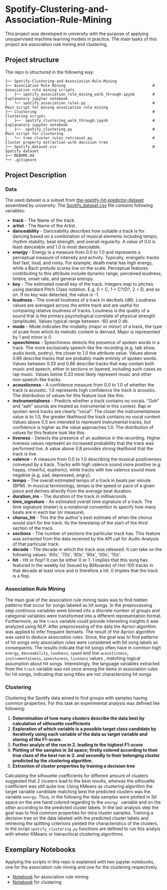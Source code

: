 # Spotify-Clustering-and-Association-Rule-Mining

This project was developed in university with the purpose of applying unsupervised machine learning models in practice. The main tasks of this project are association rule mining and clustering. 

## Project structure

The repo is structured in the following way:

    
    ├── Spotify-Clustering-and-Association-Rule-Mining
    ├── Association Rule Mining                                       # Association rule mining scripts
    │   ├── spotify_association_rule_mining_walk_through.ipynb        # Explanatory jupyter notebook
    │   └── spotify_association_rules.py                              # Main script for mining association rule mining
    ├── Clustering                                                    # Clustering scripts
    │   ├──  spotify_clustering_walk_through.ipynb                    # Explanatory jupyter notebook
    │   ├──  spotify_clustering.py                                    # Main script for clustering
    │   └── tree_cluster_rules_retrieval.py                           # Cluster property extraction with decision tree
    ├── Spotify_dataset.csv                                           # Spotify dataset
    ├── README.md
    └── .gitignore

## Project Description

### Data
The used dataset is a subset from [the-spotify-hit-predictor-dataset](https://www.kaggle.com/theoverman/the-spotify-hit-predictor-dataset/code) assembled by university. The [Spotify_dataset.csv](https://github.com/jonathangehmayr/Spotify-Clustering-and-Association-Rule-Mining/blob/main/Spotify_dataset.csv) file contains following variables:

* **track** - The Name of the track.
* **artist** - The Name of the Artist.
* **danceability** - Danceability describes how suitable a track is for dancing based on a combination of musical elements including tempo, rhythm stability, beat strength, and overall regularity. A value of 0.0 is least danceable and 1.0 is most danceable. 
* **energy** - Energy is a measure from 0.0 to 1.0 and represents a perceptual measure of intensity and activity. Typically, energetic tracks feel fast, loud, and noisy. For example, death metal has high energy, while a Bach prelude scores low on the scale. Perceptual features contributing to this attribute include dynamic range, perceived loudness, timbre, onset rate, and general entropy. 
* **key** - The estimated overall key of the track. Integers map to pitches using standard Pitch Class notation. E.g. 0 = C, 1 = C?/D?, 2 = D, and so on. If no key was detected, the value is -1.
* **loudness** - The overall loudness of a track in decibels (dB). Loudness values are averaged across the entire track and are useful for comparing relative loudness of tracks. Loudness is the quality of a sound that is the primary psychological correlate of physical strength (amplitude). Values typical range between -60 and 0 db. 
* **mode** - Mode indicates the modality (major or minor) of a track, the type of scale from which its melodic content is derived. Major is represented by 1 and minor is 0.
* **speechiness** - Speechiness detects the presence of spoken words in a track. The more exclusively speech-like the recording (e.g. talk show, audio book, poetry), the closer to 1.0 the attribute value. Values above 0.66 describe tracks that are probably made entirely of spoken words. Values between 0.33 and 0.66 describe tracks that may contain both music and speech, either in sections or layered, including such cases as rap music. Values below 0.33 most likely represent music and other non-speech-like tracks. 
* **acousticness** - A confidence measure from 0.0 to 1.0 of whether the track is acoustic. 1.0 represents high confidence the track is acoustic. The distribution of values for this feature look like this:
* **instrumentalness** - Predicts whether a track contains no vocals. “Ooh” and “aah” sounds are treated as instrumental in this context. Rap or spoken word tracks are clearly “vocal”. The closer the instrumentalness value is to 1.0, the greater likelihood the track contains no vocal content. Values above 0.5 are intended to represent instrumental tracks, but confidence is higher as the value approaches 1.0. The distribution of values for this feature look like this:
* **liveness** - Detects the presence of an audience in the recording. Higher liveness values represent an increased probability that the track was performed live. A value above 0.8 provides strong likelihood that the track is live.
* **valence** - A measure from 0.0 to 1.0 describing the musical positiveness conveyed by a track. Tracks with high valence sound more positive (e.g. happy, cheerful, euphoric), while tracks with low valence sound more negative (e.g. sad, depressed, angry).
* **tempo** - The overall estimated tempo of a track in beats per minute (BPM). In musical terminology, tempo is the speed or pace of a given piece and derives directly from the average beat duration. 
* **duration_ms** - The duration of the track in milliseconds.
* **time_signature** - An estimated overall time signature of a track. The time signature (meter) is a notational convention to specify how many beats are in each bar (or measure).
* **chorus_hit** - This the the author's best estimate of when the chorus would start for the track. Its the timestamp of the start of the third section of the track.
* **sections** - The number of sections the particular track has. This feature was extracted from the data received by the API call for Audio Analysis of that particular track.
* **decade** - The decade in which the track was released. It can take on the following values: '60s', '70s', '80s', '90s', '00s', '10s'.
* **hit** - Hit or flop? It can be either 0 or 1. 1 implies that this song has featured in the weekly list (Issued by Billboards) of Hot-100 tracks in that decade at least once and is therefore a hit. 0 Implies that the track is a flop.


### Association Rule Mining
The main goal of the association rule mining tasks was to find hidden patterns that occur for songs labeled as hit songs. In the preprocessing step continous variables were binned into a discrete number of groups and categorial variables were transformed into a different representation format. Furthermore, as the `track` variable could provide interesting insights it was analyzed using NLP. After preprocessing of the data the Apriori algorithm was applied to infer frequent itemsets. The result of the Apriori algorithm was used to deduce association rules. Since, the goal was to find patterns of hit songs only association rules were considered with hit song labels as consequents. The results indicate that hit songs often have in common high `energy`, `danceability`, `loudness`, `speed` and low `acousticness`, `instrumentalness`, `speechiness`, `liveness` values , matching logical assumption about hit songs. Interestingly, the language variables extracted from the `track` variable was not once among the items in association rules for hit songs, indicating that song titles are not characterising hit songs.

### Clustering
Clustering the Spotify data aimed to find groups with samples having common properties. For this task an experimental analysis was defined like following:

  1. **Determination of how many clusters describe the data best by calculation of silhouette coefficients**
  2. **Exploration of which variable is a possible target class candidate by iteratively using each variable of the data as target variable and storing of the F1-score.**
  3. **Further analyis of the run in 2. leading to the highest F1-score**
  4. **Plotting of the samples in 3d space; firstly colored according to their true class of the best run in 2. and secondly to their belonging cluster predicted by the clustering algorithm.**
  5. **Extraction of cluster properties by training a decision tree**

Calculating the silhouette coefficients for different amount of clusters suggested that 2 clusters lead to the best results, whereas the silhouette coefficient was still quite low. Using KMeans as clustering algorithm the target variable candidate matching best the predicted clusters was the variable `energy`. Thus, in the followng the data samples were plotted in 3d space on the one hand colored regarding to the `energy ` variable and on the other according to the predicted cluster labels. In the last analysis step the goal was to find common properties for intra cluster samples. Training a decision tree on the data labeled with the predicted cluster labels and retrieving the splitting criterions yielded the characteristics of the clusters. In the script `spotify_clustering.py` functions are defined to run this analyis with wheter KMeans or hierarchical clustering algorithms.

## Exemplary Notebooks

Applying the scripts in this repo is explained with two jupyter notebooks, one for the association rule mining and one for the clustering respectively.

* [Notebook](https://github.com/jonathangehmayr/Spotify-Clustering-and-Association-Rule-Mining/blob/main/Association%20Rule%20Mining/spotify_association_rule_mining_walk_through.ipynb) for association rule mining
* [Notebook](https://github.com/jonathangehmayr/Spotify-Clustering-and-Association-Rule-Mining/blob/main/Clustering/spotify_clustering_walk_through.ipynb) for clustering




